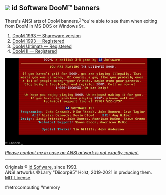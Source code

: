 ## [![](https://win98icons.alexmeub.com/icons/png/directory_open_file_mydocs-1.png)](#) id Software DooM&trade; banners
There's ANSI arts of DooM banners.<sup>[1](https://en.wikipedia.org/wiki/ANSI_art)</sup> You're able to see them when exiting from DooM in MS-DOS or Windows 9x.

1. [DooM 1993 — Shareware version](https://github.com/Diicorp95/doom-banners/raw/main/doom93_banner.ans)
2. [DooM 1993 — Registered](https://github.com/Diicorp95/doom-banners/raw/main/doom93_paid_banner.ans)
3. [DooM Ultimate — Registered](https://github.com/Diicorp95/doom-banners/raw/main/doom94_paid_banner.ans)
4. [DooM II — Registered](https://github.com/Diicorp95/doom-banners/raw/main/doom95_paid_banner.ans)

[![That's what I'm about](https://raw.githubusercontent.com/Diicorp95/doom-banners/main/.github/markdown/doom-banner.jpg)](https://github.com/Diicorp95/doom-banners/blob/main/.github/markdown/doom-banner.jpg)

[*Please contact me in case an ANSI artwork is not exactly copied.*](https://github.com/Diicorp95#feedback)
<hr>

Originals :registered: [id Software](https://github.com/id-Software), since 1993. <br>
ANSI artworks :copyright: Larry "Diicorp95" Holst, 2019-2021 in producing them. [MIT License](https://diicorp95.mit-license.org).

#retrocomputing #memory
